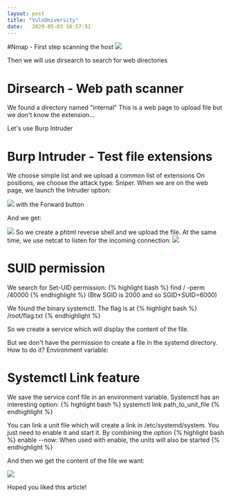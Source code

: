 ```yaml
---
layout: post
title: "VulnUniversity"
date:   2020-05-03 16:57:51
---
```


#Nmap - First step scanning the host
<img src="{{ site.baseurl }}/assets/img/vulnuniversity/nmap.png">


Then we will use dirsearch to search for web directories

# Dirsearch - Web path scanner

We found a directory named "internal"
This is a web page to upload file but we don't know the extension...

Let's use Burp Intruder

# Burp Intruder - Test file extensions
We choose simple list and we upload a common list of extensions
On positions, we choose the attack type: Sniper.
When we are on the web page, we launch the Intruder option:


<img src="{{ site.baseurl }}/assets/img/vulnuniversity/burp_proxy.png">
with the Forward button

And we get:


<img src="{{ site.baseurl }}/assets/img/vulnuniversity/burp_intruder.png">
So we create a phtml reverse shell and we upload the file. At the same time, we use netcat
to listen for the incoming connection:

<img src="{{ site.baseurl }}/assets/img/vulnuniversity/netcat.png">

# SUID permission

We search for Set-UID permission:
{% highlight bash %}
 find / -perm /40000
{% endhighlight %}
(Btw SGID is 2000 and so SGID+SUID=6000)

We found the binary systemctl.
The flag is at
{% highlight bash %}
  /root/flag.txt
{% endhighlight %}

So we create a service which will display the content of the file.

But we don't have the permission to create a file in the systemd directory. How to do it? Environment variable:

# Systemctl Link feature
We save the service conf file in an environment variable.
Systemctl has an interesting option:
{% highlight bash %}
  systemctl link path_to_unit_file
{% endhighlight %}

You can link a unit file which will create a link in /etc/systemd/system.
You just need to enable it and start it. By combining the option 
{% highlight bash %}
  enable --now: When used with enable, the units will also be started
{% endhighlight %}

And then we get the content of the file we want:

<img src="{{ site.baseurl }}/assets/img/vulnuniversity/systemctl.png">

Hoped you liked this article!

